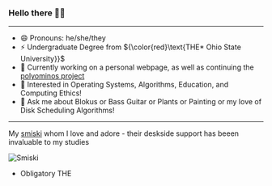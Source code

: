 ### Hello there 👋😄
<hr/>

- 😄 Pronouns: he/she/they
- ⚡ Undergraduate Degree from ${\color{red}\text{THE* Ohio State University}}$
- 🔭 Currently working on a personal webpage, as well as continuing the [polyominos project](https://github.com/natalieCloud/Polyomino-Generation)
- 🌱 Interested in Operating Systems, Algorithms, Education, and Computing Ethics!
- 💬 Ask me about Blokus or Bass Guitar or Plants or Painting or my love of Disk Scheduling Algorithms!

<hr/>

My [smiski](https://smiski.com/e/) whom I love and adore - their deskside support has beeen invaluable to my studies
<br/>

![Smiski](https://github.com/user-attachments/assets/a0e55f84-941b-4c97-a0d3-e45a73347f28)


* Obligatory THE

<!--
**natalieCloud/natalieCloud** is a ✨ _special_ ✨ repository because its `README.md` (this file) appears on your GitHub profile.

Here are some ideas to get you started:

- 🔭 I’m currently working on ...
- 🌱 I’m currently learning ...
- 👯 I’m looking to collaborate on ...
- 🤔 I’m looking for help with ...
- 💬 Ask me about ...
- 📫 How to reach me: ...
- 😄 Pronouns: ...
- ⚡ Fun fact: ...
-->
